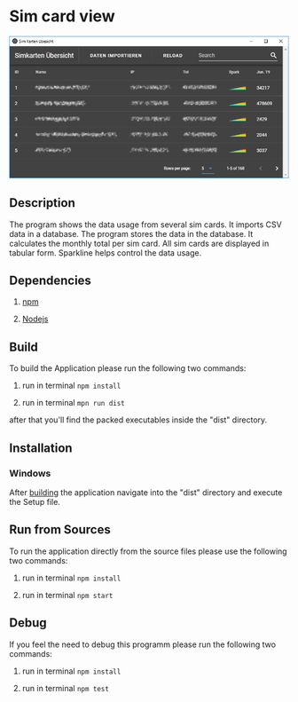 # Sim card view

![](https://raw.githubusercontent.com/Ermal0802/SimKartenUebersicht/master/Screenshots/SimViewShot.png)


## Description

The program shows the data usage from several sim cards.
It imports CSV data in a database. 
The program stores the data in the database.
It calculates the monthly total per sim card.
All sim cards are displayed in tabular form.
Sparkline helps control the data usage.

## Dependencies

1. [npm](https://www.npmjs.com/get-npm)

1. [Nodejs](https://nodejs.org/en/download/)

## Build

To build the Application please run the following two commands:

1. run in terminal
`npm install`

1. run in terminal
`mpn run dist`

after that you'll find the packed executables inside the "dist" directory.

## Installation

### Windows

After [building](#build) the application navigate into the "dist" directory and execute the Setup file.

## Run from Sources

To run the application directly from the source files please use the following two commands:

1. run in terminal
`npm install `

1. run in terminal
`npm start`

## Debug

If you feel the need to debug this programm please run the following two commands:

1. run in terminal
`npm install`

1. run in terminal
`npm test`
